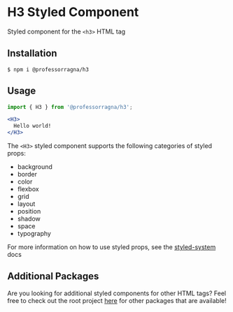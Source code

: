 # H3 Styled Component

Styled component for the `<h3>` HTML tag

## Installation

```
$ npm i @professorragna/h3
```

## Usage

```jsx
import { H3 } from '@professorragna/h3';

<H3>
  Hello world!
</H3>
```

The `<H3>` styled component supports the following categories of styled props:

- background
- border
- color
- flexbox
- grid
- layout
- position
- shadow
- space
- typography

For more information on how to use styled props, see the [styled-system](https://styled-system.com/api/) docs

## Additional Packages

Are you looking for additional styled components for other HTML tags? Feel free to check out the root project [here](https://github.com/jpbullalayao/ragna-lerna) for other packages that are available!
